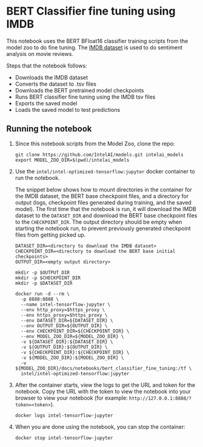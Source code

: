 # BERT Classifier fine tuning using IMDB

This notebook uses the BERT BFloat16 classifier training scripts from the model zoo to
do fine tuning. The [IMDB dataset](https://ai.stanford.edu/~amaas/data/sentiment/)
is used to do sentiment analysis on movie reviews.

Steps that the notebook follows:
* Downloads the IMDB dataset
* Converts the dataset to .tsv files
* Downloads the BERT pretrained model checkpoints
* Runs BERT classifier fine tuning using the IMDB tsv files
* Exports the saved model
* Loads the saved model to test predictions

## Running the notebook

1. Since this notebook scripts from the Model Zoo, clone the repo:
   ```
   git clone https://github.com/IntelAI/models.git intelai_models
   export MODEL_ZOO_DIR=$(pwd)/intelai_models
   ```
2. Use the `intel/intel-optimized-tensorflow:jupyter` docker container to
   run the notebook.

   The snippet below shows how to mount directories in the container for the IMDB
   dataset, the BERT base checkpoint files, and a directory for output (logs, checkpoint
   files generated during training, and the saved model). The first time that the
   notebook is run, it will download the IMDB dataset to the `DATASET_DIR` and
   download the BERT base checkpoint files to the `CHECKPOINT_DIR`. The output
   directory should be empty when starting the notebook run, to prevent previously
   generated checkpoint files from getting picked up.
   ```
   DATASET_DIR=<directory to download the IMDB dataset>
   CHECKPOINT_DIR=<directory to download the BERT base initial checkpoints>
   OUTPUT_DIR=<empty output directory>

   mkdir -p $OUTPUT_DIR
   mkdir -p $CHECKPOINT_DIR
   mkdir -p $DATASET_DIR

   docker run -d --rm \
     -p 8888:8888 \
     --name intel-tensorflow-jupyter \
     --env http_proxy=$https_proxy \
     --env https_proxy=$https_proxy \
     --env DATASET_DIR=${DATASET_DIR} \
     --env OUTPUT_DIR=${OUTPUT_DIR} \
     --env CHECKPOINT_DIR=${CHECKPOINT_DIR} \
     --env MODEL_ZOO_DIR=${MODEL_ZOO_DIR} \
     -v ${DATASET_DIR}:${DATASET_DIR} \
     -v ${OUTPUT_DIR}:${OUTPUT_DIR} \
     -v ${CHECKPOINT_DIR}:${CHECKPOINT_DIR} \
     -v ${MODEL_ZOO_DIR}:${MODEL_ZOO_DIR} \
     -v ${MODEL_ZOO_DIR}/docs/notebooks/bert_classifier_fine_tuning:/tf \
     intel/intel-optimized-tensorflow:jupyter
   ```
3. After the container starts, view the logs to get the URL and token for
   the notebook. Copy the URL with the token to view the notebook into your
   browser to view your notebook (for example:
   `http://127.0.0.1:8888/?token=<token>`).
   ```
   docker logs intel-tensorflow-jupyter
   ```
4. When you are done using the notebook, you can stop the container:
   ```
   docker stop intel-tensorflow-jupyter
   ```